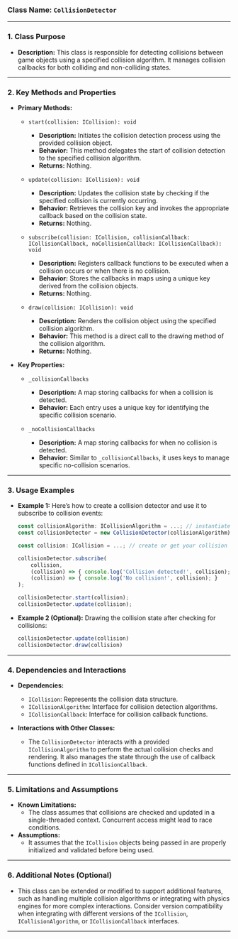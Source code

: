 ### **Class Name:** `CollisionDetector`

---

### **1. Class Purpose**

- **Description:**
  This class is responsible for detecting collisions between game objects using a specified collision algorithm. It manages collision callbacks for both colliding and non-colliding states.

---

### **2. Key Methods and Properties**

- **Primary Methods:**

  - `start(collision: ICollision): void`

    - **Description:** Initiates the collision detection process using the provided collision object.
    - **Behavior:** This method delegates the start of collision detection to the specified collision algorithm.
    - **Returns:** Nothing.

  - `update(collision: ICollision): void`

    - **Description:** Updates the collision state by checking if the specified collision is currently occurring.
    - **Behavior:** Retrieves the collision key and invokes the appropriate callback based on the collision state.
    - **Returns:** Nothing.

  - `subscribe(collision: ICollision, collisionCallback: ICollisionCallback, noCollisionCallback: ICollisionCallback): void`

    - **Description:** Registers callback functions to be executed when a collision occurs or when there is no collision.
    - **Behavior:** Stores the callbacks in maps using a unique key derived from the collision objects.
    - **Returns:** Nothing.

  - `draw(collision: ICollision): void`
    - **Description:** Renders the collision object using the specified collision algorithm.
    - **Behavior:** This method is a direct call to the drawing method of the collision algorithm.
    - **Returns:** Nothing.

- **Key Properties:**

  - `_collisionCallbacks`

    - **Description:** A map storing callbacks for when a collision is detected.
    - **Behavior:** Each entry uses a unique key for identifying the specific collision scenario.

  - `_noCollisionCallbacks`
    - **Description:** A map storing callbacks for when no collision is detected.
    - **Behavior:** Similar to `_collisionCallbacks`, it uses keys to manage specific no-collision scenarios.

---

### **3. Usage Examples**

- **Example 1:**
  Here’s how to create a collision detector and use it to subscribe to collision events:

  ```typescript
  const collisionAlgorithm: ICollisionAlgorithm = ...; // instantiate your collision algorithm
  const collisionDetector = new CollisionDetector(collisionAlgorithm);

  const collision: ICollision = ...; // create or get your collision object

  collisionDetector.subscribe(
      collision,
      (collision) => { console.log('Collision detected!', collision); },
      (collision) => { console.log('No collision!', collision); }
  );

  collisionDetector.start(collision);
  collisionDetector.update(collision);
  ```

- **Example 2 (Optional):**
  Drawing the collision state after checking for collisions:

  ```typescript
  collisionDetector.update(collision)
  collisionDetector.draw(collision)
  ```

---

### **4. Dependencies and Interactions**

- **Dependencies:**

  - `ICollision`: Represents the collision data structure.
  - `ICollisionAlgorithm`: Interface for collision detection algorithms.
  - `ICollisionCallback`: Interface for collision callback functions.

- **Interactions with Other Classes:**
  - The `CollisionDetector` interacts with a provided `ICollisionAlgorithm` to perform the actual collision checks and rendering. It also manages the state through the use of callback functions defined in `ICollisionCallback`.

---

### **5. Limitations and Assumptions**

- **Known Limitations:**
  - The class assumes that collisions are checked and updated in a single-threaded context. Concurrent access might lead to race conditions.
- **Assumptions:**
  - It assumes that the `ICollision` objects being passed in are properly initialized and validated before being used.

---

### **6. Additional Notes (Optional)**

- This class can be extended or modified to support additional features, such as handling multiple collision algorithms or integrating with physics engines for more complex interactions. Consider version compatibility when integrating with different versions of the `ICollision`, `ICollisionAlgorithm`, or `ICollisionCallback` interfaces.

---
